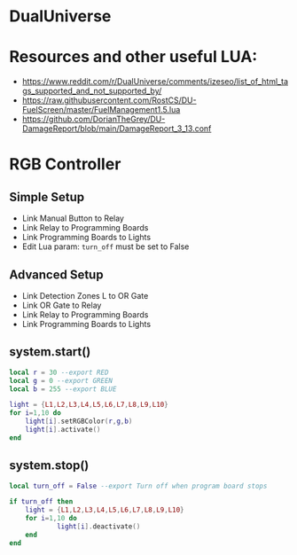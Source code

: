 # DualUniverse

# Resources and other useful LUA:

- https://www.reddit.com/r/DualUniverse/comments/izeseo/list_of_html_tags_supported_and_not_supported_by/
- https://raw.githubusercontent.com/RostCS/DU-FuelScreen/master/FuelManagement1.5.lua
- https://github.com/DorianTheGrey/DU-DamageReport/blob/main/DamageReport_3_13.conf


# RGB Controller 
## Simple Setup
- Link Manual Button to Relay
- Link Relay to Programming Boards
- Link Programming Boards to Lights
- Edit Lua param: `turn_off` must be set to False

## Advanced Setup
- Link Detection Zones L to OR Gate
- Link OR Gate to Relay
- Link Relay to Programming Boards
- Link Programming Boards to Lights

## system.start()

```lua
local r = 30 --export RED
local g = 0 --export GREEN
local b = 255 --export BLUE

light = {L1,L2,L3,L4,L5,L6,L7,L8,L9,L10}
for i=1,10 do      
    light[i].setRGBColor(r,g,b)
    light[i].activate()
end
```

## system.stop()

```lua
local turn_off = False --export Turn off when program board stops

if turn_off then
	light = {L1,L2,L3,L4,L5,L6,L7,L8,L9,L10}	
	for i=1,10 do	
    		light[i].deactivate()
	end
end
```
